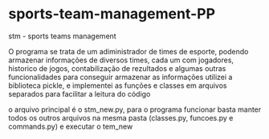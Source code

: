 # sports-team-management-PP

stm - sports teams management

O programa se trata de um adiministrador de times de esporte, podendo armazenar informações de diversos times, cada um com jogadores, historico de jogos, contabilização de rezultados e algumas outras funcionalidades
para conseguir armazenar as informações utilizei a biblioteca pickle, e implementei as funções e classes em arquivos separados para facilitar a leitura do código

o arquivo principal é o stm_new.py, para o programa funcionar basta manter todos os outros arquivos na mesma pasta (classes.py, funcoes.py e commands.py) e executar o tem_new
